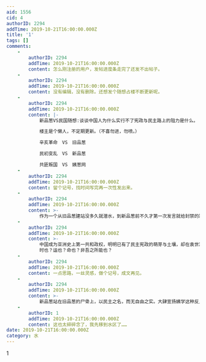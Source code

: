 ```yaml
---
aid: 1556
cid: 4
authorID: 2294
addTime: 2019-10-21T16:00:00.000Z
title: '1'
tags: []
comments:
    -
        authorID: 2294
        addTime: 2019-10-21T16:00:00.000Z
        content: 怎么刚注册的用户，发帖进度条走完了还发不出帖子。
    -
        authorID: 2294
        addTime: 2019-10-21T16:00:00.000Z
        content: 没有编辑，没有删除。还想发个随想占楼不断更新呢。
    -
        authorID: 2294
        addTime: 2019-10-21T16:00:00.000Z
        content: |-
            新品葱VS民国随想:谈谈中国人为什么实行不了宪政与民主路上的阻力是什么。

            楼主是个懒人，不定期更新。（不喜勿进，勿喷。）

            辛亥革命　VS　旧品葱

            民初变乱　VS　新品葱

            共匪叛国　VS　姨葱网
    -
        authorID: 2294
        addTime: 2019-10-21T16:00:00.000Z
        content: 留个记号，找时间写完再一次性发出来。
    -
        authorID: 2294
        addTime: 2019-10-21T16:00:00.000Z
        content: >-
            作为一个从旧品葱建站没多久就潜水，到新品葱前不久才第一次发言就给封禁的路人。本来给封禁后就没进过姨葱网了，今天偶尔路过2049，才晓得姨葱网还在继续劣币驱逐良币的把戏。继小二隐退后这几天又陆续有品葱大中华自由民主派老人退出，忽然想到和民国初建，中国成为亚洲第一共产后，各路牛鬼蛇神纷至沓来争权夺利群魔乱舞以至军阀混乱何其象也？
    -
        authorID: 2294
        addTime: 2019-10-21T16:00:00.000Z
        content: >-
            中国成为亚洲史上第一共和政权，明明已有了民主宪政的萌芽与土壤，却在袁世凯称帝，各军阀拥兵祸乱割据一方，连年混战以致鬼子侵华，最后在民主无量独裁无胆的蒋光头率领下败走台湾。中国人彻底从亚洲第一共和的荣光，沦陷为共产威权暴政的大后方。
            时也？运也？命也？非吾之所能也？
    -
        authorID: 2294
        addTime: 2019-10-21T16:00:00.000Z
        content: 一点思路，一丝灵感，做个记号，成文再见。
    -
        authorID: 2294
        addTime: 2019-10-21T16:00:00.000Z
        content: >-
            新品葱站在旧品葱的尸骨上，以民主之名，而无自由之实。大肆宣扬姨学这种反人类学说，和那些站在辛亥革命血汗上吃人血馒头的独夫民贼袁世凯，陈炯明，汪精卫之流有什么两样？我真的很好奇，姨奴们为什么要列盯着中国不放，紧咬核灭杀光汉人最开心。姨奴们为什么不去分裂美国，不去分裂英国，不去分裂以色列，不去分列伊拉克，不去分裂欧盟？到世界各地裂土分疆占地为王不更好？姨粉们应该先把美国分裂出纽约国，再从纽约国分裂出曼哈顿国，曼哈顿国再分裂出格林尼治村国，依次类推。
    -
        authorID: 1
        addTime: 2019-10-21T16:00:00.000Z
        content: 这也太碎碎念了，我先移到水区了……
date: 2019-10-21T16:00:00.000Z
category: 水
---
```


1
